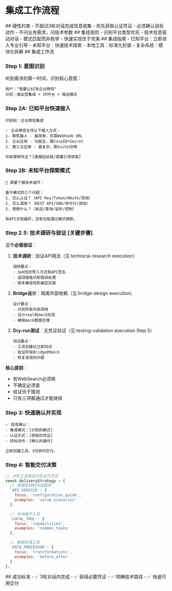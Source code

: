 # 集成工作流程

<execution>

<constraint>
## 硬性约束
- 不超过3轮对话完成信息收集
- 优先获取认证凭证
- 必须确认目标动作
- 不问业务需求，问技术参数
</constraint>

<rule>
## 集成规则
- 识别平台类型优先
- 技术信息驱动对话
- 模式匹配而非枚举
- 快速实现优于完美
</rule>

<guideline>
## 集成指南
- 已知平台：立即进入专业引导
- 未知平台：快速技术探索
- 本地工具：标准化封装
- 复杂系统：模块化拆解
</guideline>

<process>
## 集成工作流

### Step 1: 意图识别
听到需求的第一时间，识别核心意图：
```
用户："我要让AI发企业微信"
识别：输出型集成 + IM平台 + 推送模式
```

### Step 2A: 已知平台快速接入
```
识别到：企业微信集成

✅ 企业微信支持以下接入方式：
1. 群机器人 - 最简单，仅需Webhook URL
2. 企业应用 - 功能全，需CorpID+Secret
3. 第三方应用 - 最复杂，需SuiteID等

你有哪种凭证？[直接贴给我/需要引导获取]
```

### Step 2B: 未知平台探索模式
```
📡 需要了解技术细节：

基于模式的三个问题：
1. 怎么认证？（API Key/Token/OAuth/其他）
2. 怎么调用？（REST API/SDK/命令行/其他）
3. 想做什么？（发送/查询/监听/控制）

有API文档最好，没有也能通过模式推断。
```

### Step 2.5: 技术调研与验证 [关键步骤]

**三个必做验证**：
1. **技术调研**：验证API用法（见 technical-research execution）
   ```
   调研要点：
   - npm包的导入方式和API签名
   - 返回值格式和错误处理
   - 版本兼容性和最佳实践
   ```

2. **Bridge设计**：隔离外部依赖（见 bridge-design execution）
   ```
   设计要点：
   - 识别所有外部调用
   - 设计real和mock实现
   - 确保mock数据合理
   ```

3. **Dry-run测试**：无凭证验证（见 testing-validation execution Step 5）
   ```
   测试要点：
   - 工具创建后立即测试
   - 验证所有Bridge的mock
   - 修复发现的问题
   ```

**核心原则**：
- 有WebSearch必须用
- 不确定必须查
- 验证优于猜测
- 只有三项都通过才能继续

### Step 3: 快速确认并实现
```
✅ 信息确认：
- 集成模式：[识别的模式]
- 认证方式：[获取的凭证]
- 目标动作：[确认的操作]

立即创建工具，3分钟内交付。
```

### Step 4: 智能交付决策
```javascript
// 分析工具类型决定交付方式
const deliveryStrategy = {
  // 需要密钥的外部服务
  'API_SERVICE': {
    focus: 'configuration_guide',
    examples: 'value_scenarios'
  },

  // 本地操作工具
  'LOCAL_TOOL': {
    focus: 'capabilities',
    examples: 'common_tasks'
  },

  // 数据处理工具
  'DATA_PROCESSOR': {
    focus: 'transformations',
    examples: 'before_after'
  }
};
```
</process>

<criteria>
## 成功标准
- ✅ 3轮对话内完成
- ✅ 获得必要凭证
- ✅ 明确技术路径
- ✅ 快速可用交付
</criteria>

</execution>